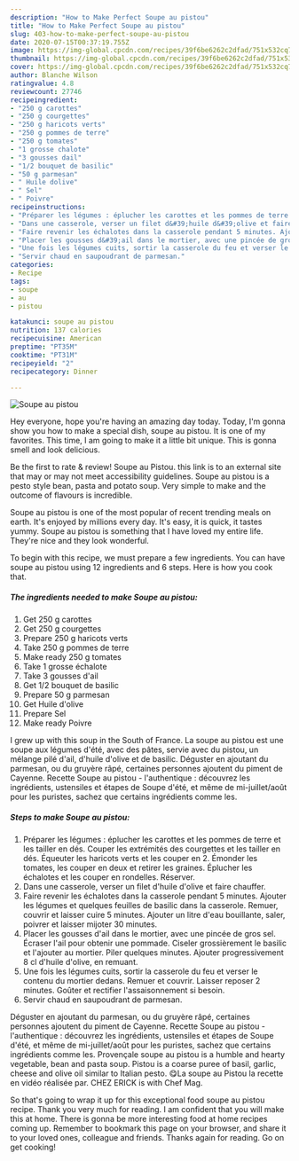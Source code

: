```yaml
---
description: "How to Make Perfect Soupe au pistou"
title: "How to Make Perfect Soupe au pistou"
slug: 403-how-to-make-perfect-soupe-au-pistou
date: 2020-07-15T00:37:19.755Z
image: https://img-global.cpcdn.com/recipes/39f6be6262c2dfad/751x532cq70/soupe-au-pistou-photo-principale-de-la-recette.jpg
thumbnail: https://img-global.cpcdn.com/recipes/39f6be6262c2dfad/751x532cq70/soupe-au-pistou-photo-principale-de-la-recette.jpg
cover: https://img-global.cpcdn.com/recipes/39f6be6262c2dfad/751x532cq70/soupe-au-pistou-photo-principale-de-la-recette.jpg
author: Blanche Wilson
ratingvalue: 4.8
reviewcount: 27746
recipeingredient:
- "250 g carottes"
- "250 g courgettes"
- "250 g haricots verts"
- "250 g pommes de terre"
- "250 g tomates"
- "1 grosse chalote"
- "3 gousses dail"
- "1/2 bouquet de basilic"
- "50 g parmesan"
- " Huile dolive"
- " Sel"
- " Poivre"
recipeinstructions:
- "Préparer les légumes : éplucher les carottes et les pommes de terre et les tailler en dés. Couper les extrémités des courgettes et les tailler en dés. Équeuter les haricots verts et les couper en 2. Émonder les tomates, les couper en deux et retirer les graines. Éplucher les échalotes et les couper en rondelles. Réserver."
- "Dans une casserole, verser un filet d&#39;huile d&#39;olive et faire chauffer."
- "Faire revenir les échalotes dans la casserole pendant 5 minutes. Ajouter les légumes et quelques feuilles de basilic dans la casserole. Remuer, couvrir et laisser cuire 5 minutes. Ajouter un litre d&#39;eau bouillante, saler, poivrer et laisser mijoter 30 minutes."
- "Placer les gousses d&#39;ail dans le mortier, avec une pincée de gros sel. Écraser l&#39;ail pour obtenir une pommade. Ciseler grossièrement le basilic et l&#39;ajouter au mortier. Piler quelques minutes. Ajouter progressivement 8 cl d&#39;huile d&#39;olive, en remuant."
- "Une fois les légumes cuits, sortir la casserole du feu et verser le contenu du mortier dedans. Remuer et couvrir. Laisser reposer 2 minutes. Goûter et rectifier l&#39;assaisonnement si besoin."
- "Servir chaud en saupoudrant de parmesan."
categories:
- Recipe
tags:
- soupe
- au
- pistou

katakunci: soupe au pistou 
nutrition: 137 calories
recipecuisine: American
preptime: "PT35M"
cooktime: "PT31M"
recipeyield: "2"
recipecategory: Dinner

---
```



![Soupe au pistou](https://img-global.cpcdn.com/recipes/39f6be6262c2dfad/751x532cq70/soupe-au-pistou-photo-principale-de-la-recette.jpg)

Hey everyone, hope you're having an amazing day today. Today, I'm gonna show you how to make a special dish, soupe au pistou. It is one of my favorites. This time, I am going to make it a little bit unique. This is gonna smell and look delicious.

Be the first to rate &amp; review! Soupe au Pistou. this link is to an external site that may or may not meet accessibility guidelines. Soupe au pistou is a pesto style bean, pasta and potato soup. Very simple to make and the outcome of flavours is incredible.

Soupe au pistou is one of the most popular of recent trending meals on earth. It's enjoyed by millions every day. It's easy, it is quick, it tastes yummy. Soupe au pistou is something that I have loved my entire life. They're nice and they look wonderful.


To begin with this recipe, we must prepare a few ingredients. You can have soupe au pistou using 12 ingredients and 6 steps. Here is how you cook that.

<!--inarticleads1-->

##### The ingredients needed to make Soupe au pistou:

1. Get 250 g carottes
1. Get 250 g courgettes
1. Prepare 250 g haricots verts
1. Take 250 g pommes de terre
1. Make ready 250 g tomates
1. Take 1 grosse échalote
1. Take 3 gousses d&#39;ail
1. Get 1/2 bouquet de basilic
1. Prepare 50 g parmesan
1. Get  Huile d&#39;olive
1. Prepare  Sel
1. Make ready  Poivre


I grew up with this soup in the South of France. La soupe au pistou est une soupe aux légumes d&#39;été, avec des pâtes, servie avec du pistou, un mélange pilé d&#39;ail, d&#39;huile d&#39;olive et de basilic. Déguster en ajoutant du parmesan, ou du gruyère râpé, certaines personnes ajoutent du piment de Cayenne. Recette Soupe au pistou - l&#39;authentique : découvrez les ingrédients, ustensiles et étapes de Soupe d&#39;été, et même de mi-juillet/août pour les puristes, sachez que certains ingrédients comme les. 

<!--inarticleads2-->

##### Steps to make Soupe au pistou:

1. Préparer les légumes : éplucher les carottes et les pommes de terre et les tailler en dés. Couper les extrémités des courgettes et les tailler en dés. Équeuter les haricots verts et les couper en 2. Émonder les tomates, les couper en deux et retirer les graines. Éplucher les échalotes et les couper en rondelles. Réserver.
1. Dans une casserole, verser un filet d&#39;huile d&#39;olive et faire chauffer.
1. Faire revenir les échalotes dans la casserole pendant 5 minutes. Ajouter les légumes et quelques feuilles de basilic dans la casserole. Remuer, couvrir et laisser cuire 5 minutes. Ajouter un litre d&#39;eau bouillante, saler, poivrer et laisser mijoter 30 minutes.
1. Placer les gousses d&#39;ail dans le mortier, avec une pincée de gros sel. Écraser l&#39;ail pour obtenir une pommade. Ciseler grossièrement le basilic et l&#39;ajouter au mortier. Piler quelques minutes. Ajouter progressivement 8 cl d&#39;huile d&#39;olive, en remuant.
1. Une fois les légumes cuits, sortir la casserole du feu et verser le contenu du mortier dedans. Remuer et couvrir. Laisser reposer 2 minutes. Goûter et rectifier l&#39;assaisonnement si besoin.
1. Servir chaud en saupoudrant de parmesan.


Déguster en ajoutant du parmesan, ou du gruyère râpé, certaines personnes ajoutent du piment de Cayenne. Recette Soupe au pistou - l&#39;authentique : découvrez les ingrédients, ustensiles et étapes de Soupe d&#39;été, et même de mi-juillet/août pour les puristes, sachez que certains ingrédients comme les. Provençale soupe au pistou is a humble and hearty vegetable, bean and pasta soup. Pistou is a coarse puree of basil, garlic, cheese and olive oil similar to Italian pesto. 😋La soupe au Pistou la recette en vidéo réalisée par. CHEZ ERICK is with Chef Mag. 

So that's going to wrap it up for this exceptional food soupe au pistou recipe. Thank you very much for reading. I am confident that you will make this at home. There is gonna be more interesting food at home recipes coming up. Remember to bookmark this page on your browser, and share it to your loved ones, colleague and friends. Thanks again for reading. Go on get cooking!
